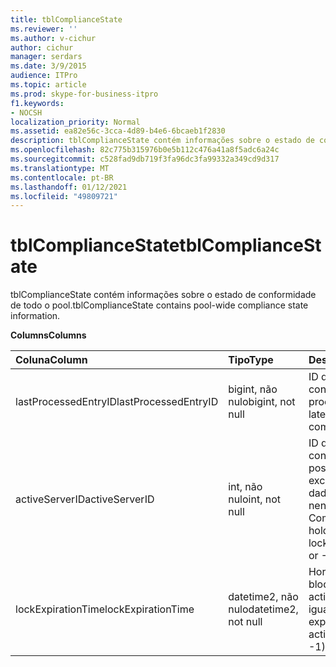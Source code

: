 ```yaml
---
title: tblComplianceState
ms.reviewer: ''
ms.author: v-cichur
author: cichur
manager: serdars
ms.date: 3/9/2015
audience: ITPro
ms.topic: article
ms.prod: skype-for-business-itpro
f1.keywords:
- NOCSH
localization_priority: Normal
ms.assetid: ea82e56c-3cca-4d89-b4e6-6bcaeb1f2830
description: tblComplianceState contém informações sobre o estado de conformidade de todo o pool.
ms.openlocfilehash: 82c775b315976b0e5b112c476a41a8f5adc6a24c
ms.sourcegitcommit: c528fad9db719f3fa96dc3fa99332a349cd9d317
ms.translationtype: MT
ms.contentlocale: pt-BR
ms.lasthandoff: 01/12/2021
ms.locfileid: "49809721"
---
```

# <a name="tblcompliancestate"></a><span data-ttu-id="1c80f-103">tblComplianceState</span><span class="sxs-lookup"><span data-stu-id="1c80f-103">tblComplianceState</span></span>
 
<span data-ttu-id="1c80f-104">tblComplianceState contém informações sobre o estado de conformidade de todo o pool.</span><span class="sxs-lookup"><span data-stu-id="1c80f-104">tblComplianceState contains pool-wide compliance state information.</span></span>
  
<span data-ttu-id="1c80f-105">**Columns**</span><span class="sxs-lookup"><span data-stu-id="1c80f-105">**Columns**</span></span>

|<span data-ttu-id="1c80f-106">**Coluna**</span><span class="sxs-lookup"><span data-stu-id="1c80f-106">**Column**</span></span>|<span data-ttu-id="1c80f-107">**Tipo**</span><span class="sxs-lookup"><span data-stu-id="1c80f-107">**Type**</span></span>|<span data-ttu-id="1c80f-108">**Descrição**</span><span class="sxs-lookup"><span data-stu-id="1c80f-108">**Description**</span></span>|
|:-----|:-----|:-----|
|<span data-ttu-id="1c80f-109">lastProcessedEntryID</span><span class="sxs-lookup"><span data-stu-id="1c80f-109">lastProcessedEntryID</span></span>  <br/> |<span data-ttu-id="1c80f-110">bigint, não nulo</span><span class="sxs-lookup"><span data-stu-id="1c80f-110">bigint, not null</span></span>  <br/> |<span data-ttu-id="1c80f-111">ID do último evento de conformidade processado.</span><span class="sxs-lookup"><span data-stu-id="1c80f-111">ID of the latest processed compliance event.</span></span>  <br/> |
|<span data-ttu-id="1c80f-112">activeServerID</span><span class="sxs-lookup"><span data-stu-id="1c80f-112">activeServerID</span></span>  <br/> |<span data-ttu-id="1c80f-113">int, não nulo</span><span class="sxs-lookup"><span data-stu-id="1c80f-113">int, not null</span></span>  <br/> |<span data-ttu-id="1c80f-114">ID do servidor de conformidade que possui o bloqueio exclusivo no banco de dados, ou -1 se nenhum.</span><span class="sxs-lookup"><span data-stu-id="1c80f-114">ID of the Compliance server holding the exclusive lock on the database, or -1 if none.</span></span>  <br/> |
|<span data-ttu-id="1c80f-115">lockExpirationTime</span><span class="sxs-lookup"><span data-stu-id="1c80f-115">lockExpirationTime</span></span>  <br/> |<span data-ttu-id="1c80f-116">datetime2, não nulo</span><span class="sxs-lookup"><span data-stu-id="1c80f-116">datetime2, not null</span></span>  <br/> |<span data-ttu-id="1c80f-117">Hora de expiração do bloqueio (se activeServerID não for igual a -1).</span><span class="sxs-lookup"><span data-stu-id="1c80f-117">Lock expiration time (if activeServerID is not -1).</span></span>  <br/> |
   

